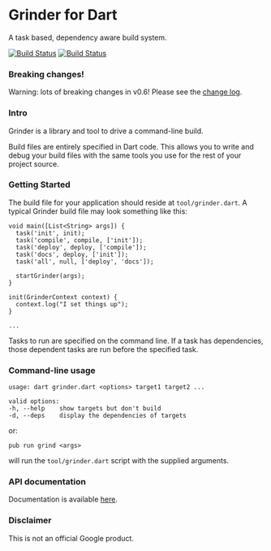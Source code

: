 # Grinder for Dart

A task based, dependency aware build system.

[![Build Status](https://drone.io/github.com/google/grinder.dart/status.png)](https://drone.io/github.com/google/grinder.dart/latest)
[![Build Status](https://travis-ci.org/google/grinder.dart.svg?branch=master)](https://travis-ci.org/google/grinder.dart)

### Breaking changes!

Warning: lots of breaking changes in v0.6! Please see the [change log](https://github.com/google/grinder.dart/blob/master/changelog.md).

### Intro

Grinder is a library and tool to drive a command-line build.

Build files are entirely specified in Dart code. This allows you to
write and debug your build files with the same tools you use for the rest of
your project source.

### Getting Started

The build file for your application should reside at `tool/grinder.dart`.  A 
typical Grinder build file may look something like this:

    void main([List<String> args]) {
      task('init', init);
      task('compile', compile, ['init']);
      task('deploy', deploy, ['compile']);
      task('docs', deploy, ['init']);
      task('all', null, ['deploy', 'docs']);

      startGrinder(args);
    }

    init(GrinderContext context) {
      context.log("I set things up");
    }

    ...

Tasks to run are specified on the command line. If a task has dependencies,
those dependent tasks are run before the specified task.

### Command-line usage
    usage: dart grinder.dart <options> target1 target2 ...

    valid options:
    -h, --help    show targets but don't build
    -d, --deps    display the dependencies of targets

or:

    pub run grind <args>

will run the `tool/grinder.dart` script with the supplied arguments.

### API documentation

Documentation is available [here][docs].

### Disclaimer

This is not an official Google product.

[docs]: http://www.dartdocs.org/documentation/grinder/latest
